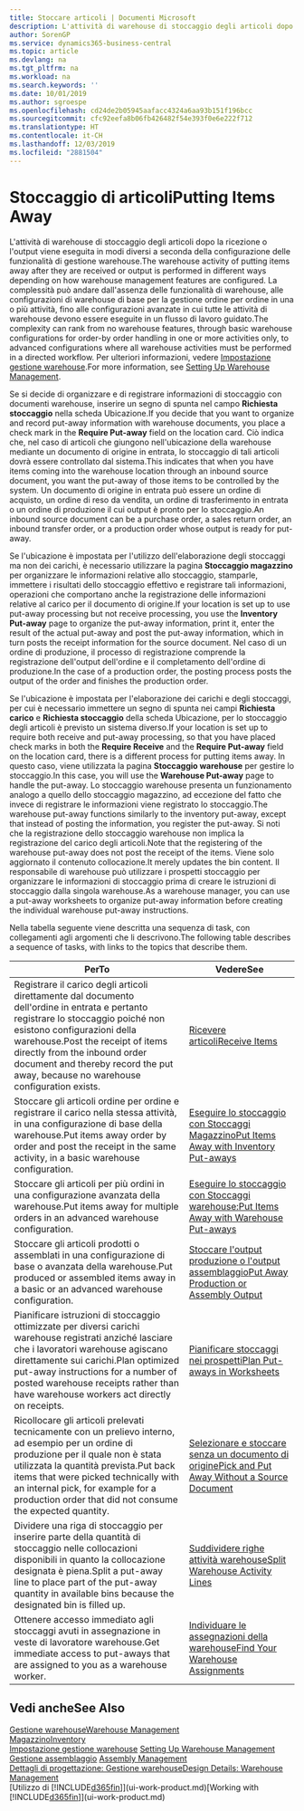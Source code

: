```yaml
---
title: Stoccare articoli | Documenti Microsoft
description: L'attività di warehouse di stoccaggio degli articoli dopo la ricezione o l'output viene eseguita in modi diversi a seconda della configurazione delle funzionalità di gestione warehouse.
author: SorenGP
ms.service: dynamics365-business-central
ms.topic: article
ms.devlang: na
ms.tgt_pltfrm: na
ms.workload: na
ms.search.keywords: ''
ms.date: 10/01/2019
ms.author: sgroespe
ms.openlocfilehash: cd24de2b05945aafacc4324a6aa93b151f196bcc
ms.sourcegitcommit: cfc92eefa8b06fb426482f54e393f0e6e222f712
ms.translationtype: HT
ms.contentlocale: it-CH
ms.lasthandoff: 12/03/2019
ms.locfileid: "2881504"
---
```

# <a name="putting-items-away"></a><span data-ttu-id="8134c-103">Stoccaggio di articoli</span><span class="sxs-lookup"><span data-stu-id="8134c-103">Putting Items Away</span></span>
<span data-ttu-id="8134c-104">L'attività di warehouse di stoccaggio degli articoli dopo la ricezione o l'output viene eseguita in modi diversi a seconda della configurazione delle funzionalità di gestione warehouse.</span><span class="sxs-lookup"><span data-stu-id="8134c-104">The warehouse activity of putting items away after they are received or output is performed in different ways depending on how warehouse management features are configured.</span></span> <span data-ttu-id="8134c-105">La complessità può andare dall'assenza delle funzionalità di warehouse, alle configurazioni di warehouse di base per la gestione ordine per ordine in una o più attività, fino alle configurazioni avanzate in cui tutte le attività di warehouse devono essere eseguite in un flusso di lavoro guidato.</span><span class="sxs-lookup"><span data-stu-id="8134c-105">The complexity can rank from no warehouse features, through basic warehouse configurations for order-by order handling in one or more activities only, to advanced configurations where all warehouse activities must be performed in a directed workflow.</span></span> <span data-ttu-id="8134c-106">Per ulteriori informazioni, vedere [Impostazione gestione warehouse](warehouse-setup-warehouse.md).</span><span class="sxs-lookup"><span data-stu-id="8134c-106">For more information, see [Setting Up Warehouse Management](warehouse-setup-warehouse.md).</span></span>

<span data-ttu-id="8134c-107">Se si decide di organizzare e di registrare informazioni di stoccaggio con documenti warehouse, inserire un segno di spunta nel campo **Richiesta stoccaggio** nella scheda Ubicazione.</span><span class="sxs-lookup"><span data-stu-id="8134c-107">If you decide that you want to organize and record put-away information with warehouse documents, you place a check mark in the **Require Put-away** field on the location card.</span></span> <span data-ttu-id="8134c-108">Ciò indica che, nel caso di articoli che giungono nell'ubicazione della warehouse mediante un documento di origine in entrata, lo stoccaggio di tali articoli dovrà essere controllato dal sistema.</span><span class="sxs-lookup"><span data-stu-id="8134c-108">This indicates that when you have items coming into the warehouse location through an inbound source document, you want the put-away of those items to be controlled by the system.</span></span> <span data-ttu-id="8134c-109">Un documento di origine in entrata può essere un ordine di acquisto, un ordine di reso da vendita, un ordine di trasferimento in entrata o un ordine di produzione il cui output è pronto per lo stoccaggio.</span><span class="sxs-lookup"><span data-stu-id="8134c-109">An inbound source document can be a purchase order, a sales return order, an inbound transfer order, or a production order whose output is ready for put-away.</span></span>  

<span data-ttu-id="8134c-110">Se l'ubicazione è impostata per l'utilizzo dell'elaborazione degli stoccaggi ma non dei carichi, è necessario utilizzare la pagina **Stoccaggio magazzino** per organizzare le informazioni relative allo stoccaggio, stamparle, immettere i risultati dello stoccaggio effettivo e registrare tali informazioni, operazioni che comportano anche la registrazione delle informazioni relative al carico per il documento di origine.</span><span class="sxs-lookup"><span data-stu-id="8134c-110">If your location is set up to use put-away processing but not receive processing, you use the **Inventory Put-away** page to organize the put-away information, print it, enter the result of the actual put-away and post the put-away information, which in turn posts the receipt information for the source document.</span></span> <span data-ttu-id="8134c-111">Nel caso di un ordine di produzione, il processo di registrazione comprende la registrazione dell'output dell'ordine e il completamento dell'ordine di produzione.</span><span class="sxs-lookup"><span data-stu-id="8134c-111">In the case of a production order, the posting process posts the output of the order and finishes the production order.</span></span>

<span data-ttu-id="8134c-112">Se l'ubicazione è impostata per l'elaborazione dei carichi e degli stoccaggi, per cui è necessario immettere un segno di spunta nei campi **Richiesta carico** e **Richiesta stoccaggio** della scheda Ubicazione, per lo stoccaggio degli articoli è previsto un sistema diverso.</span><span class="sxs-lookup"><span data-stu-id="8134c-112">If your location is set up to require both receive and put-away processing, so that you have placed check marks in both the **Require Receive** and the **Require Put-away** field on the location card, there is a different process for putting items away.</span></span> <span data-ttu-id="8134c-113">In questo caso, viene utilizzata la pagina **Stoccaggio warehouse** per gestire lo stoccaggio.</span><span class="sxs-lookup"><span data-stu-id="8134c-113">In this case, you will use the **Warehouse Put-away** page to handle the put-away.</span></span> <span data-ttu-id="8134c-114">Lo stoccaggio warehouse presenta un funzionamento analogo a quello dello stoccaggio magazzino, ad eccezione del fatto che invece di registrare le informazioni viene registrato lo stoccaggio.</span><span class="sxs-lookup"><span data-stu-id="8134c-114">The warehouse put-away functions similarly to the inventory put-away, except that instead of posting the information, you register the put-away.</span></span> <span data-ttu-id="8134c-115">Si noti che la registrazione dello stoccaggio warehouse non implica la registrazione del carico degli articoli.</span><span class="sxs-lookup"><span data-stu-id="8134c-115">Note that the registering of the warehouse put-away does not post the receipt of the items.</span></span> <span data-ttu-id="8134c-116">Viene solo aggiornato il contenuto collocazione.</span><span class="sxs-lookup"><span data-stu-id="8134c-116">It merely updates the bin content.</span></span> <span data-ttu-id="8134c-117">Il responsabile di warehouse può utilizzare i prospetti stoccaggio per organizzare le informazioni di stoccaggio prima di creare le istruzioni di stoccaggio dalla singola warehouse.</span><span class="sxs-lookup"><span data-stu-id="8134c-117">As a warehouse manager, you can use a put-away worksheets to organize put-away information before creating the individual warehouse put-away instructions.</span></span>

<span data-ttu-id="8134c-118">Nella tabella seguente viene descritta una sequenza di task, con collegamenti agli argomenti che li descrivono.</span><span class="sxs-lookup"><span data-stu-id="8134c-118">The following table describes a sequence of tasks, with links to the topics that describe them.</span></span>   

|<span data-ttu-id="8134c-119">**Per**</span><span class="sxs-lookup"><span data-stu-id="8134c-119">**To**</span></span>|<span data-ttu-id="8134c-120">**Vedere**</span><span class="sxs-lookup"><span data-stu-id="8134c-120">**See**</span></span>|  
|------------|-------------|  
|<span data-ttu-id="8134c-121">Registrare il carico degli articoli direttamente dal documento dell'ordine in entrata e pertanto registrare lo stoccaggio poiché non esistono configurazioni della warehouse.</span><span class="sxs-lookup"><span data-stu-id="8134c-121">Post the receipt of items directly from the inbound order document and thereby record the put away, because no warehouse configuration exists.</span></span>|[<span data-ttu-id="8134c-122">Ricevere articoli</span><span class="sxs-lookup"><span data-stu-id="8134c-122">Receive Items</span></span>](warehouse-how-receive-items.md)|  
|<span data-ttu-id="8134c-123">Stoccare gli articoli ordine per ordine e registrare il carico nella stessa attività, in una configurazione di base della warehouse.</span><span class="sxs-lookup"><span data-stu-id="8134c-123">Put items away order by order and post the receipt in the same activity, in a basic warehouse configuration.</span></span>|[<span data-ttu-id="8134c-124">Eseguire lo stoccaggio con Stoccaggi Magazzino</span><span class="sxs-lookup"><span data-stu-id="8134c-124">Put Items Away with Inventory Put-aways</span></span>](warehouse-how-to-put-items-away-with-inventory-put-aways.md)|  
|<span data-ttu-id="8134c-125">Stoccare gli articoli per più ordini in una configurazione avanzata della warehouse.</span><span class="sxs-lookup"><span data-stu-id="8134c-125">Put items away for multiple orders in an advanced warehouse configuration.</span></span>|[<span data-ttu-id="8134c-126">Eseguire lo stoccaggio con Stoccaggi warehouse:</span><span class="sxs-lookup"><span data-stu-id="8134c-126">Put Items Away with Warehouse Put-aways</span></span>](warehouse-how-to-put-items-away-with-warehouse-put-aways.md)|  
|<span data-ttu-id="8134c-127">Stoccare gli articoli prodotti o assemblati in una configurazione di base o avanzata della warehouse.</span><span class="sxs-lookup"><span data-stu-id="8134c-127">Put produced or assembled items away in a basic or an advanced warehouse configuration.</span></span>|[<span data-ttu-id="8134c-128">Stoccare l'output produzione o l'output assemblaggio</span><span class="sxs-lookup"><span data-stu-id="8134c-128">Put Away Production or Assembly Output</span></span>](warehouse-how-to-put-away-production-output.md)|
|<span data-ttu-id="8134c-129">Pianificare istruzioni di stoccaggio ottimizzate per diversi carichi warehouse registrati anziché lasciare che i lavoratori warehouse agiscano direttamente sui carichi.</span><span class="sxs-lookup"><span data-stu-id="8134c-129">Plan optimized put-away instructions for a number of posted warehouse receipts rather than have warehouse workers act directly on receipts.</span></span>|[<span data-ttu-id="8134c-130">Pianificare stoccaggi nei prospetti</span><span class="sxs-lookup"><span data-stu-id="8134c-130">Plan Put-aways in Worksheets</span></span>](warehouse-how-to-plan-put-aways-in-worksheets.md)|  
|<span data-ttu-id="8134c-131">Ricollocare gli articoli prelevati tecnicamente con un prelievo interno, ad esempio per un ordine di produzione per il quale non è stata utilizzata la quantità prevista.</span><span class="sxs-lookup"><span data-stu-id="8134c-131">Put back items that were picked technically with an internal pick, for example for a production order that did not consume the expected quantity.</span></span>|[<span data-ttu-id="8134c-132">Selezionare e stoccare senza un documento di origine</span><span class="sxs-lookup"><span data-stu-id="8134c-132">Pick and Put Away Without a Source Document</span></span>](warehouse-how-to-create-put-aways-from-internal-put-aways.md)|
|<span data-ttu-id="8134c-133">Dividere una riga di stoccaggio per inserire parte della quantità di stoccaggio nelle collocazioni disponibili in quanto la collocazione designata è piena.</span><span class="sxs-lookup"><span data-stu-id="8134c-133">Split a put-away line to place part of the put-away quantity in available bins because the designated bin is filled up.</span></span>|[<span data-ttu-id="8134c-134">Suddividere righe attività warehouse</span><span class="sxs-lookup"><span data-stu-id="8134c-134">Split Warehouse Activity Lines</span></span>](warehouse-how-to-split-warehouse-activity-lines.md)|
|<span data-ttu-id="8134c-135">Ottenere accesso immediato agli stoccaggi avuti in assegnazione in veste di lavoratore warehouse.</span><span class="sxs-lookup"><span data-stu-id="8134c-135">Get immediate access to put-aways that are assigned to you as a warehouse worker.</span></span>|[<span data-ttu-id="8134c-136">Individuare le assegnazioni della warehouse</span><span class="sxs-lookup"><span data-stu-id="8134c-136">Find Your Warehouse Assignments</span></span>](warehouse-how-to-find-your-warehouse-assignments.md)|    

## <a name="see-also"></a><span data-ttu-id="8134c-137">Vedi anche</span><span class="sxs-lookup"><span data-stu-id="8134c-137">See Also</span></span>  
[<span data-ttu-id="8134c-138">Gestione warehouse</span><span class="sxs-lookup"><span data-stu-id="8134c-138">Warehouse Management</span></span>](warehouse-manage-warehouse.md)  
[<span data-ttu-id="8134c-139">Magazzino</span><span class="sxs-lookup"><span data-stu-id="8134c-139">Inventory</span></span>](inventory-manage-inventory.md)  
<span data-ttu-id="8134c-140">[Impostazione gestione warehouse](warehouse-setup-warehouse.md)   </span><span class="sxs-lookup"><span data-stu-id="8134c-140">[Setting Up Warehouse Management](warehouse-setup-warehouse.md)   </span></span>  
<span data-ttu-id="8134c-141">[Gestione assemblaggio](assembly-assemble-items.md)  </span><span class="sxs-lookup"><span data-stu-id="8134c-141">[Assembly Management](assembly-assemble-items.md)  </span></span>  
[<span data-ttu-id="8134c-142">Dettagli di progettazione: Gestione warehouse</span><span class="sxs-lookup"><span data-stu-id="8134c-142">Design Details: Warehouse Management</span></span>](design-details-warehouse-management.md)  
<span data-ttu-id="8134c-143">[Utilizzo di [!INCLUDE[d365fin](includes/d365fin_md.md)]](ui-work-product.md)</span><span class="sxs-lookup"><span data-stu-id="8134c-143">[Working with [!INCLUDE[d365fin](includes/d365fin_md.md)]](ui-work-product.md)</span></span>  

